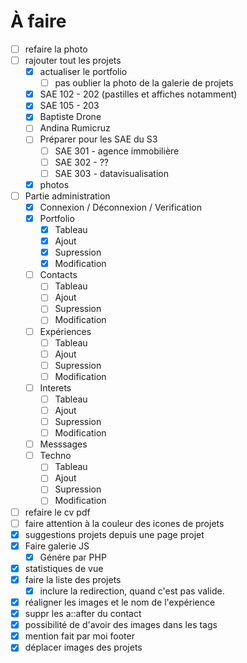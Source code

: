 # À faire

- [ ] refaire la photo
- [ ] rajouter tout les projets
    - [x] actualiser le portfolio
        - [ ] pas oublier la photo de la galerie de projets
    - [x] SAE 102 - 202 (pastilles et affiches notamment)
    - [x] SAE 105 - 203
    - [x] Baptiste Drone
    - [ ] Andina Rumicruz
    - [ ] Préparer pour les SAE du S3
        - [ ] SAE 301 - agence immobilière
        - [ ] SAE 302 - ??
        - [ ] SAE 303 - datavisualisation
    - [x] photos 
- [ ] Partie administration
    - [x] Connexion / Déconnexion / Verification
    - [x] Portfolio
        -[x] Tableau
        -[x] Ajout
        -[x] Supression
        -[x] Modification
    - [ ] Contacts
        -[ ] Tableau
        -[ ] Ajout
        -[ ] Supression
        -[ ] Modification
    - [ ] Expériences
        -[ ] Tableau
        -[ ] Ajout
        -[ ] Supression
        -[ ] Modification
    - [ ] Interets
        -[ ] Tableau
        -[ ] Ajout
        -[ ] Supression
        -[ ] Modification
    - [ ] Messsages
    - [ ] Techno
        -[ ] Tableau
        -[ ] Ajout
        -[ ] Supression
        -[ ] Modification
- [ ] refaire le cv pdf
- [ ] faire attention à la couleur des icones de projets
- [x] suggestions projets depuis une page projet
- [x] Faire galerie JS
    - [x] Génére par PHP
- [x] statistiques de vue
- [x] faire la liste des projets
    - [x] inclure la redirection, quand c'est pas valide.
- [x] réaligner les images et le nom de l'expérience
- [x] suppr les a::after du contact
- [x] possibilité de d'avoir des images dans les tags
- [x] mention fait par moi footer
- [x] déplacer images des projets
